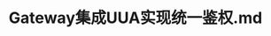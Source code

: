 ---
title: Gateway集成UUA实现统一鉴权.md
prev:
  text: Gateway集成Swagger3实现统一接口文档
  link: /microservice/gateway/Gateway集成Swagger3实现统一接口文档.md
next:
  text: Gateway集成Swagger3实现统一接口文档
  link: /microservice/gateway/Gateway集成Swagger3实现统一接口文档.md
---